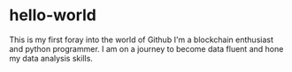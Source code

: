 # hello-world
This is my first foray into the world of Github
I'm a blockchain enthusiast and python programmer. I am on a journey to become data fluent and hone my data analysis skills.
